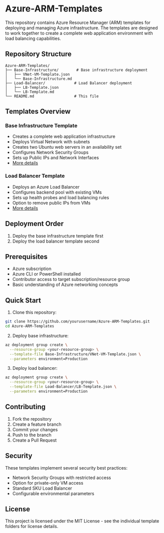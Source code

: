 # Azure-ARM-Templates

This repository contains Azure Resource Manager (ARM) templates for deploying and managing Azure infrastructure. The templates are designed to work together to create a complete web application environment with load balancing capabilities.

## Repository Structure

```
Azure-ARM-Templates/
├── Base-Infrastructure/        # Base infrastructure deployment
│   ├── VNet-VM-Template.json
│   └── Base-Infrastructure.md
├── Load-Balancer/             # Load Balancer deployment
│   ├── LB-Template.json
│   └── LB-Template.md
└── README.md                  # This file
```

## Templates Overview

### Base Infrastructure Template
- Creates a complete web application infrastructure
- Deploys Virtual Network with subnets
- Creates two Ubuntu web servers in an availability set
- Configures Network Security Groups
- Sets up Public IPs and Network Interfaces
- [More details](./Base-Infrastructure/Base-Infrastructure.md)

### Load Balancer Template
- Deploys an Azure Load Balancer
- Configures backend pool with existing VMs
- Sets up health probes and load balancing rules
- Option to remove public IPs from VMs
- [More details](./Load-Balancer/LB-Template.md)

## Deployment Order

1. Deploy the base infrastructure template first
2. Deploy the load balancer template second

## Prerequisites

- Azure subscription
- Azure CLI or PowerShell installed
- Contributor access to target subscription/resource group
- Basic understanding of Azure networking concepts

## Quick Start

1. Clone this repository:
```bash
git clone https://github.com/yourusername/Azure-ARM-Templates.git
cd Azure-ARM-Templates
```

2. Deploy base infrastructure:
```bash
az deployment group create \
  --resource-group <your-resource-group> \
  --template-file Base-Infrastructure/VNet-VM-Template.json \
  --parameters environment=Production
```

3. Deploy load balancer:
```bash
az deployment group create \
  --resource-group <your-resource-group> \
  --template-file Load-Balancer/LB-Template.json \
  --parameters environment=Production
```

## Contributing

1. Fork the repository
2. Create a feature branch
3. Commit your changes
4. Push to the branch
5. Create a Pull Request

## Security

These templates implement several security best practices:
- Network Security Groups with restricted access
- Option for private-only VM access
- Standard SKU Load Balancer
- Configurable environmental parameters

## License

This project is licensed under the MIT License - see the individual template folders for license details.
